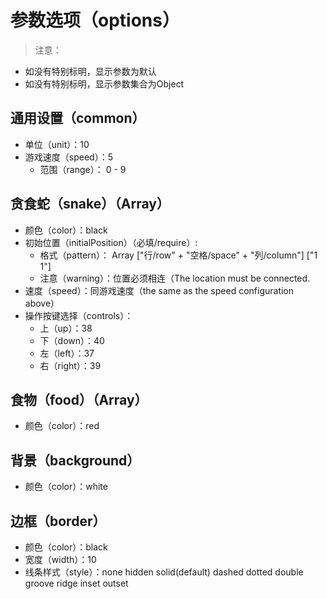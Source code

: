 # 参数选项（options）
> 注意：
- 如没有特别标明，显示参数为默认
- 如没有特别标明，显示参数集合为Object
## 通用设置（common）
- 单位（unit）：10
- 游戏速度（speed）：5
  - 范围（range）： 0 - 9
## 贪食蛇（snake）（Array）
- 颜色（color）：black
- 初始位置（initialPosition）（必填/require）: 
	- 格式（pattern）： Array  ["行/row" + "空格/space" + "列/column"]  ["1 1"]
	- 注意（warning）：位置必须相连（The location must be connected.
- 速度（speed）：同游戏速度（the same as the speed configuration above）
- 操作按键选择（controls）：
  - 上（up）：38
  - 下（down）：40
  - 左（left）：37
  - 右（right）：39
## 食物（food）（Array）
- 颜色（color）：red
## 背景（background）
- 颜色（color）：white
## 边框（border）
- 颜色（color）：black
- 宽度（width）：10
- 线条样式（style）：none hidden solid(default) dashed dotted double groove ridge inset outset